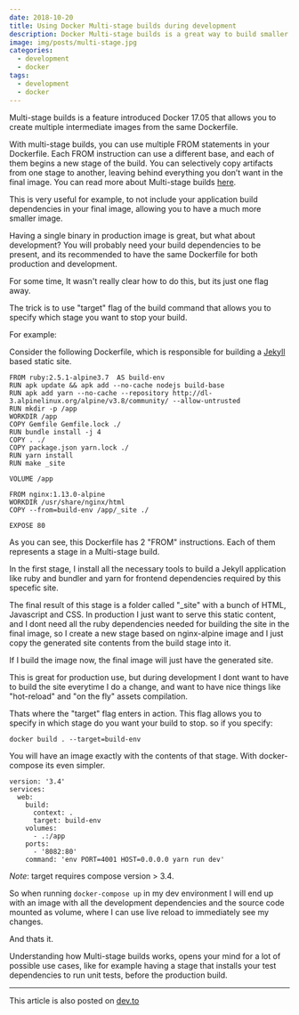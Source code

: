 ```yaml
---
date: 2018-10-20
title: Using Docker Multi-stage builds during development
description: Docker Multi-stage builds is a great way to build smaller Docker images optimized for production use without having things like build tools in the final image. But what about development? You might need these build tools. In this article I will show you how you can have the best of both worlds with the same Dockerfile and Multi-stage builds.
image: img/posts/multi-stage.jpg
categories:
  - development
  - docker
tags:
  - development
  - docker
---
```


Multi-stage builds is a feature introduced Docker 17.05 that allows you to create multiple intermediate images from the same Dockerfile.

With multi-stage builds, you can use multiple FROM statements in your Dockerfile. Each FROM instruction can use a different base, and each of them begins a new stage of the build. You can selectively copy artifacts from one stage to another, leaving behind everything you don’t want in the final image. You can read more about Multi-stage builds [here](https://docs.docker.com/develop/develop-images/multistage-build/#stop-at-a-specific-build-stage).

This is very useful for example, to not include your application build dependencies in your final image, allowing you to have a much more smaller image.

Having a single binary in production image is great, but what about development? You will probably need your build dependencies to be present, and its recommended to have the same Dockerfile for both production and development.

For some time, It wasn't really clear how to do this, but its just one flag away.

The trick is to use "target" flag of the build command that allows you to specify which stage you want to stop your build.

For example:

Consider the following Dockerfile, which is responsible for building a [Jekyll](https://jekyllrb.com/) based static site.

```
FROM ruby:2.5.1-alpine3.7  AS build-env
RUN apk update && apk add --no-cache nodejs build-base
RUN apk add yarn --no-cache --repository http://dl-3.alpinelinux.org/alpine/v3.8/community/ --allow-untrusted
RUN mkdir -p /app
WORKDIR /app
COPY Gemfile Gemfile.lock ./
RUN bundle install -j 4
COPY . ./
COPY package.json yarn.lock ./
RUN yarn install
RUN make _site

VOLUME /app

FROM nginx:1.13.0-alpine
WORKDIR /usr/share/nginx/html
COPY --from=build-env /app/_site ./

EXPOSE 80
```

As you can see, this Dockerfile has 2 "FROM" instructions. Each of them represents a stage in a Multi-stage build.

In the first stage, I install all the necessary tools to build a Jekyll application like ruby and bundler and yarn for frontend dependencies required by this specefic site.

The final result of this stage is a folder called "\_site" with a bunch of HTML, Javascript and CSS. In production I just want to serve this static content, and I dont need all the ruby dependencies needed for building the site in the final image, so I create a new stage based on nginx-alpine image and I just copy the generated site contents from the build stage into it.

If I build the image now, the final image will just have the generated site.

This is great for production use, but during development I dont want to have to build the site everytime I do a change, and want to have nice things like "hot-reload" and "on the fly" assets compilation.

Thats where the "target" flag enters in action. This flag allows you to specify in which stage do you want your build to stop. so if you specify:

```
docker build . --target=build-env
```

You will have an image exactly with the contents of that stage. With docker-compose its even simpler.

```
version: '3.4'
services:
  web:
    build:
      context: .
      target: build-env
    volumes:
      - .:/app
    ports:
      - '8082:80'
    command: 'env PORT=4001 HOST=0.0.0.0 yarn run dev'
```

_Note_: target requires compose version > 3.4.

So when running `docker-compose up` in my dev environment I will end up with an image with all the development dependencies and the source code mounted as volume, where I can use live reload to immediately see my changes.

And thats it.

Understanding how Multi-stage builds works, opens your mind for a lot of possible use cases, like for example having a stage that installs your test dependencies to run unit tests, before the production build.

---

This article is also posted on [dev.to](https://dev.to/brpaz/using-docker-multi-stage-builds-during-development-35bc)
